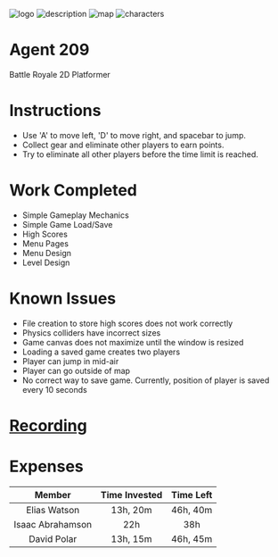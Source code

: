 ![logo](https://i.postimg.cc/NMzKBY5W/logo.png)
![description](https://i.postimg.cc/zf3LMVfn/mission.png)
![map](https://i.postimg.cc/Y2FFMGzR/starter-Copy.png)
![characters](https://img.craftpix.net/2017/08/2d-game-special-forces-character-sprites-sheets-720x480.jpg)

# Agent 209
Battle Royale 2D Platformer

# Instructions
* Use 'A' to move left, 'D' to move right, and spacebar to jump. 
* Collect gear and eliminate other players to earn points.  
* Try to eliminate all other players before the time limit is reached.

# Work Completed
* Simple Gameplay Mechanics
* Simple Game Load/Save
* High Scores
* Menu Pages
* Menu Design
* Level Design

# Known Issues
* File creation to store high scores does not work correctly
* Physics colliders have incorrect sizes
* Game canvas does not maximize until the window is resized
* Loading a saved game creates two players
* Player can jump in mid-air
* Player can go outside of map
* No correct way to save game. Currently, position of player is saved every 10 seconds

# [Recording](https://www.useloom.com/share/bc20666c46ff47e3b93bbc9f1cbbdf56)

# Expenses
| Member | Time Invested | Time Left |
|:------:|:-------------:|:---------:|
| Elias Watson | 13h, 20m | 46h, 40m |
| Isaac Abrahamson | 22h | 38h |
| David Polar | 13h, 15m | 46h, 45m |
